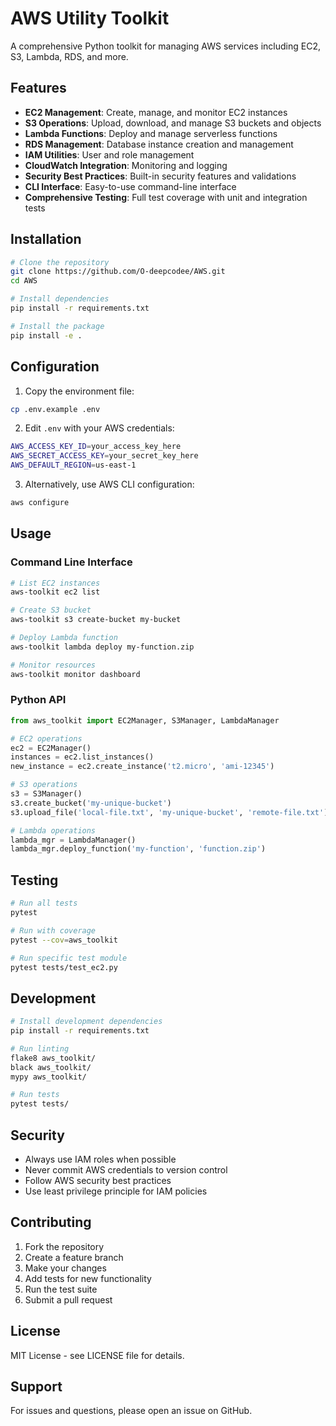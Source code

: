 # AWS Utility Toolkit

A comprehensive Python toolkit for managing AWS services including EC2, S3, Lambda, RDS, and more.

## Features

- **EC2 Management**: Create, manage, and monitor EC2 instances
- **S3 Operations**: Upload, download, and manage S3 buckets and objects
- **Lambda Functions**: Deploy and manage serverless functions
- **RDS Management**: Database instance creation and management
- **IAM Utilities**: User and role management
- **CloudWatch Integration**: Monitoring and logging
- **Security Best Practices**: Built-in security features and validations
- **CLI Interface**: Easy-to-use command-line interface
- **Comprehensive Testing**: Full test coverage with unit and integration tests

## Installation

```bash
# Clone the repository
git clone https://github.com/O-deepcodee/AWS.git
cd AWS

# Install dependencies
pip install -r requirements.txt

# Install the package
pip install -e .
```

## Configuration

1. Copy the environment file:
```bash
cp .env.example .env
```

2. Edit `.env` with your AWS credentials:
```bash
AWS_ACCESS_KEY_ID=your_access_key_here
AWS_SECRET_ACCESS_KEY=your_secret_key_here
AWS_DEFAULT_REGION=us-east-1
```

3. Alternatively, use AWS CLI configuration:
```bash
aws configure
```

## Usage

### Command Line Interface

```bash
# List EC2 instances
aws-toolkit ec2 list

# Create S3 bucket
aws-toolkit s3 create-bucket my-bucket

# Deploy Lambda function
aws-toolkit lambda deploy my-function.zip

# Monitor resources
aws-toolkit monitor dashboard
```

### Python API

```python
from aws_toolkit import EC2Manager, S3Manager, LambdaManager

# EC2 operations
ec2 = EC2Manager()
instances = ec2.list_instances()
new_instance = ec2.create_instance('t2.micro', 'ami-12345')

# S3 operations
s3 = S3Manager()
s3.create_bucket('my-unique-bucket')
s3.upload_file('local-file.txt', 'my-unique-bucket', 'remote-file.txt')

# Lambda operations
lambda_mgr = LambdaManager()
lambda_mgr.deploy_function('my-function', 'function.zip')
```

## Testing

```bash
# Run all tests
pytest

# Run with coverage
pytest --cov=aws_toolkit

# Run specific test module
pytest tests/test_ec2.py
```

## Development

```bash
# Install development dependencies
pip install -r requirements.txt

# Run linting
flake8 aws_toolkit/
black aws_toolkit/
mypy aws_toolkit/

# Run tests
pytest tests/
```

## Security

- Always use IAM roles when possible
- Never commit AWS credentials to version control
- Follow AWS security best practices
- Use least privilege principle for IAM policies

## Contributing

1. Fork the repository
2. Create a feature branch
3. Make your changes
4. Add tests for new functionality
5. Run the test suite
6. Submit a pull request

## License

MIT License - see LICENSE file for details.

## Support

For issues and questions, please open an issue on GitHub.